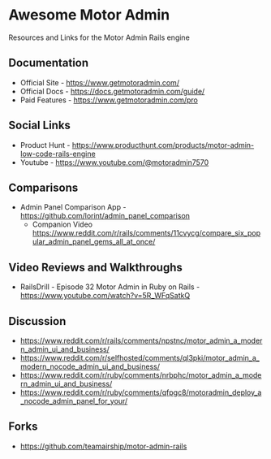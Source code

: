 # Awesome Motor Admin
Resources and Links for the Motor Admin Rails engine

## Documentation
* Official Site - https://www.getmotoradmin.com/
* Official Docs - https://docs.getmotoradmin.com/guide/
* Paid Features - https://www.getmotoradmin.com/pro

## Social Links
* Product Hunt - https://www.producthunt.com/products/motor-admin-low-code-rails-engine
* Youtube - https://www.youtube.com/@motoradmin7570

## Comparisons
* Admin Panel Comparison App - https://github.com/lorint/admin_panel_comparison
  - Companion Video https://www.reddit.com/r/rails/comments/11cvycg/compare_six_popular_admin_panel_gems_all_at_once/

## Video Reviews and Walkthroughs
* RailsDrill - Episode 32 Motor Admin in Ruby on Rails - https://www.youtube.com/watch?v=5R_WFqSatkQ

## Discussion
* https://www.reddit.com/r/rails/comments/npstnc/motor_admin_a_modern_admin_ui_and_business/
* https://www.reddit.com/r/selfhosted/comments/ql3pki/motor_admin_a_modern_nocode_admin_ui_and_business/
* https://www.reddit.com/r/ruby/comments/nrbphc/motor_admin_a_modern_admin_ui_and_business/
* https://www.reddit.com/r/ruby/comments/qfpgc8/motoradmin_deploy_a_nocode_admin_panel_for_your/

## Forks
* https://github.com/teamairship/motor-admin-rails
